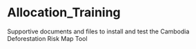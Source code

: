 # Allocation_Training
Supportive documents and files to install and test the Cambodia Deforestation Risk Map Tool
